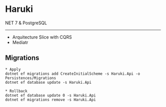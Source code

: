 # Haruki

NET 7 &amp; PostgreSQL

---

* Arquitecture Slice with CQRS
* Mediatr

## Migrations

~~~
* Apply
dotnet ef migrations add CreateInitialScheme -s Haruki.Api -o Persistences/Migrations
dotnet ef database update -s Haruki.Api
~~~

~~~
* Rollback
dotnet ef database update 0 -s Haruki.Api
dotnet ef migrations remove -s Haruki.Api
~~~

